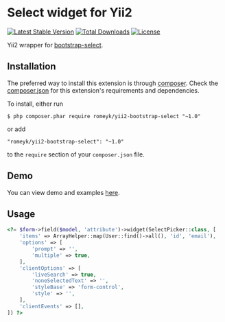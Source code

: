 Select widget for Yii2
=========================

[![Latest Stable Version](https://poser.pugx.org/romeyk/yii2-bootstrap-select/v)](//packagist.org/packages/romeyk/yii2-bootstrap-select)
[![Total Downloads](https://poser.pugx.org/romeyk/yii2-bootstrap-select/downloads)](//packagist.org/packages/romeyk/yii2-bootstrap-select)
[![License](https://poser.pugx.org/romeyk/yii2-bootstrap-select/license)](//packagist.org/packages/romeyk/yii2-bootstrap-select)

Yii2 wrapper for [bootstrap-select](https://github.com/snapappointments/bootstrap-select).

## Installation

The preferred way to install this extension is through [composer](http://getcomposer.org/download/). Check the [composer.json](https://github.com/toxor88/yii2-widget-switchery/blob/master/composer.json) for this extension's requirements and dependencies.

To install, either run

```
$ php composer.phar require romeyk/yii2-bootstrap-select "~1.0"
```

or add

```
"romeyk/yii2-bootstrap-select": "~1.0"
```

to the ```require``` section of your `composer.json` file.

## Demo

You can view demo and examples [here](https://developer.snapappointments.com/bootstrap-select/examples/).

## Usage

```php
<?= $form->field($model, 'attribute')->widget(SelectPicker::class, [
    'items' => ArrayHelper::map(User::find()->all(), 'id', 'email'),
    'options' => [
        'prompt' => '',
        'multiple' => true,
    ],  
    'clientOptions' => [
        'liveSearch' => true,
        'noneSelectedText' => '',
        'styleBase' => 'form-control',
        'style' => '',
    ],
    'clientEvents' => [],
]) ?>
```